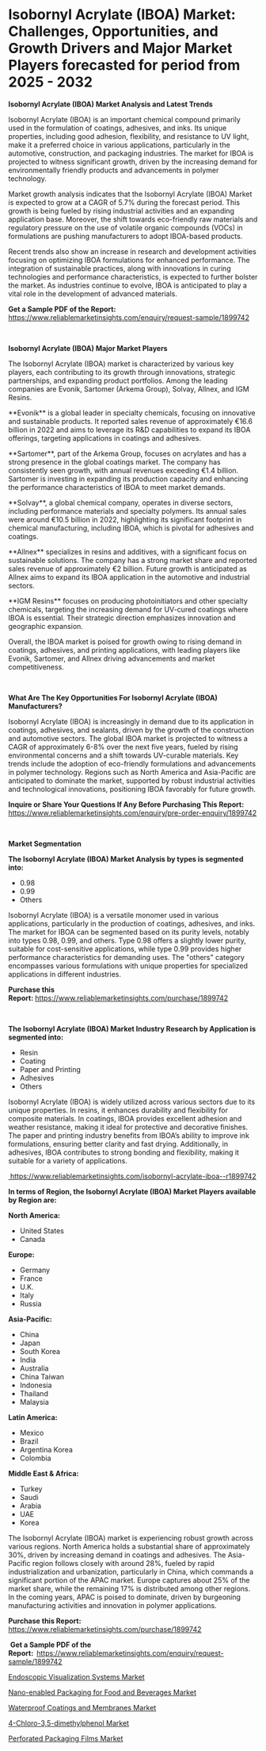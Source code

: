 <p><h1>Isobornyl Acrylate (IBOA) Market: Challenges, Opportunities, and Growth Drivers and Major Market Players forecasted for period from 2025 - 2032</h1></p><p><strong>Isobornyl Acrylate (IBOA) Market Analysis and Latest Trends</strong></p>
<p><p>Isobornyl Acrylate (IBOA) is an important chemical compound primarily used in the formulation of coatings, adhesives, and inks. Its unique properties, including good adhesion, flexibility, and resistance to UV light, make it a preferred choice in various applications, particularly in the automotive, construction, and packaging industries. The market for IBOA is projected to witness significant growth, driven by the increasing demand for environmentally friendly products and advancements in polymer technology.</p><p>Market growth analysis indicates that the Isobornyl Acrylate (IBOA) Market is expected to grow at a CAGR of 5.7% during the forecast period. This growth is being fueled by rising industrial activities and an expanding application base. Moreover, the shift towards eco-friendly raw materials and regulatory pressure on the use of volatile organic compounds (VOCs) in formulations are pushing manufacturers to adopt IBOA-based products.</p><p>Recent trends also show an increase in research and development activities focusing on optimizing IBOA formulations for enhanced performance. The integration of sustainable practices, along with innovations in curing technologies and performance characteristics, is expected to further bolster the market. As industries continue to evolve, IBOA is anticipated to play a vital role in the development of advanced materials.</p></p>
<p><strong>Get a Sample PDF of the Report:&nbsp;</strong> <a href="https://www.reliablemarketinsights.com/enquiry/request-sample/1899742?utm_campaign=2129&utm_medium=2&utm_source=Github&utm_content=ia&utm_term=04022025&utm_id=isobornyl-acrylate-iboa">https://www.reliablemarketinsights.com/enquiry/request-sample/1899742</a></p>
<p>&nbsp;</p>
<p><strong>Isobornyl Acrylate (IBOA) Major Market Players</strong></p>
<p><p>The Isobornyl Acrylate (IBOA) market is characterized by various key players, each contributing to its growth through innovations, strategic partnerships, and expanding product portfolios. Among the leading companies are Evonik, Sartomer (Arkema Group), Solvay, Allnex, and IGM Resins.</p><p>**Evonik** is a global leader in specialty chemicals, focusing on innovative and sustainable products. It reported sales revenue of approximately €16.6 billion in 2022 and aims to leverage its R&D capabilities to expand its IBOA offerings, targeting applications in coatings and adhesives.</p><p>**Sartomer**, part of the Arkema Group, focuses on acrylates and has a strong presence in the global coatings market. The company has consistently seen growth, with annual revenues exceeding €1.4 billion. Sartomer is investing in expanding its production capacity and enhancing the performance characteristics of IBOA to meet market demands.</p><p>**Solvay**, a global chemical company, operates in diverse sectors, including performance materials and specialty polymers. Its annual sales were around €10.5 billion in 2022, highlighting its significant footprint in chemical manufacturing, including IBOA, which is pivotal for adhesives and coatings.</p><p>**Allnex** specializes in resins and additives, with a significant focus on sustainable solutions. The company has a strong market share and reported sales revenue of approximately €2 billion. Future growth is anticipated as Allnex aims to expand its IBOA application in the automotive and industrial sectors.</p><p>**IGM Resins** focuses on producing photoinitiators and other specialty chemicals, targeting the increasing demand for UV-cured coatings where IBOA is essential. Their strategic direction emphasizes innovation and geographic expansion.</p><p>Overall, the IBOA market is poised for growth owing to rising demand in coatings, adhesives, and printing applications, with leading players like Evonik, Sartomer, and Allnex driving advancements and market competitiveness.</p></p>
<p>&nbsp;</p>
<p><strong>What Are The Key Opportunities For Isobornyl Acrylate (IBOA) Manufacturers?</strong></p>
<p><p>Isobornyl Acrylate (IBOA) is increasingly in demand due to its application in coatings, adhesives, and sealants, driven by the growth of the construction and automotive sectors. The global IBOA market is projected to witness a CAGR of approximately 6-8% over the next five years, fueled by rising environmental concerns and a shift towards UV-curable materials. Key trends include the adoption of eco-friendly formulations and advancements in polymer technology. Regions such as North America and Asia-Pacific are anticipated to dominate the market, supported by robust industrial activities and technological innovations, positioning IBOA favorably for future growth.</p></p>
<p><strong>Inquire or Share Your Questions If Any Before Purchasing This Report:</strong> <a href="https://www.reliablemarketinsights.com/enquiry/pre-order-enquiry/1899742?utm_campaign=2129&utm_medium=2&utm_source=Github&utm_content=ia&utm_term=04022025&utm_id=isobornyl-acrylate-iboa">https://www.reliablemarketinsights.com/enquiry/pre-order-enquiry/1899742</a></p>
<p>&nbsp;</p>
<p><strong>Market Segmentation</strong></p>
<p><strong>The Isobornyl Acrylate (IBOA) Market Analysis by types is segmented into:</strong></p>
<p><ul><li>0.98</li><li>0.99</li><li>Others</li></ul></p>
<p><p>Isobornyl Acrylate (IBOA) is a versatile monomer used in various applications, particularly in the production of coatings, adhesives, and inks. The market for IBOA can be segmented based on its purity levels, notably into types 0.98, 0.99, and others. Type 0.98 offers a slightly lower purity, suitable for cost-sensitive applications, while type 0.99 provides higher performance characteristics for demanding uses. The "others" category encompasses various formulations with unique properties for specialized applications in different industries.</p></p>
<p><strong>Purchase this Report:&nbsp;</strong><a href="https://www.reliablemarketinsights.com/purchase/1899742?utm_campaign=2129&utm_medium=2&utm_source=Github&utm_content=ia&utm_term=04022025&utm_id=isobornyl-acrylate-iboa">https://www.reliablemarketinsights.com/purchase/1899742</a></p>
<p>&nbsp;</p>
<p><strong>The Isobornyl Acrylate (IBOA) Market Industry Research by Application is segmented into:</strong></p>
<p><ul><li>Resin</li><li>Coating</li><li>Paper and Printing</li><li>Adhesives</li><li>Others</li></ul></p>
<p><p>Isobornyl Acrylate (IBOA) is widely utilized across various sectors due to its unique properties. In resins, it enhances durability and flexibility for composite materials. In coatings, IBOA provides excellent adhesion and weather resistance, making it ideal for protective and decorative finishes. The paper and printing industry benefits from IBOA’s ability to improve ink formulations, ensuring better clarity and fast drying. Additionally, in adhesives, IBOA contributes to strong bonding and flexibility, making it suitable for a variety of applications.</p></p>
<p><a href="https://www.reliablemarketinsights.com/isobornyl-acrylate-iboa--r1899742?utm_campaign=2129&utm_medium=2&utm_source=Github&utm_content=ia&utm_term=04022025&utm_id=isobornyl-acrylate-iboa">&nbsp;https://www.reliablemarketinsights.com/isobornyl-acrylate-iboa--r1899742</a></p>
<p><strong>In terms of Region, the Isobornyl Acrylate (IBOA) Market Players available by Region are:</strong></p>
<p>
    <p> <strong> North America: </strong>
        <ul>
            <li>United States</li>
            <li>Canada</li>
        </ul>
        </p> 
    <p> <strong> Europe: </strong>
        <ul>
            <li>Germany</li>
            <li>France</li>
            <li>U.K.</li>
            <li>Italy</li>
            <li>Russia</li>
        </ul>
        </p> 
    <p> <strong> Asia-Pacific: </strong>
        <ul>
            <li>China</li>
            <li>Japan</li>
            <li>South Korea</li>
            <li>India</li>
            <li>Australia</li>
            <li>China Taiwan</li>
            <li>Indonesia</li>
            <li>Thailand</li>
            <li>Malaysia</li>
        </ul>
        </p> 
    <p> <strong> Latin America: </strong>
        <ul>
            <li>Mexico</li>
            <li>Brazil</li>
            <li>Argentina Korea</li>
            <li>Colombia</li>
        </ul>
        </p> 
    <p> <strong> Middle East & Africa: </strong>
        <ul>
            <li>Turkey</li>
            <li>Saudi</li>
            <li>Arabia</li>
            <li>UAE</li>
            <li>Korea</li>
        </ul>
    </p>
    </p>
<p><p>The Isobornyl Acrylate (IBOA) market is experiencing robust growth across various regions. North America holds a substantial share of approximately 30%, driven by increasing demand in coatings and adhesives. The Asia-Pacific region follows closely with around 28%, fueled by rapid industrialization and urbanization, particularly in China, which commands a significant portion of the APAC market. Europe captures about 25% of the market share, while the remaining 17% is distributed among other regions. In the coming years, APAC is poised to dominate, driven by burgeoning manufacturing activities and innovation in polymer applications.</p></p>
<p><strong>Purchase this Report: </strong><a href="https://www.reliablemarketinsights.com/purchase/1899742?utm_campaign=2129&utm_medium=2&utm_source=Github&utm_content=ia&utm_term=04022025&utm_id=isobornyl-acrylate-iboa">https://www.reliablemarketinsights.com/purchase/1899742</a></p>
<p>&nbsp;<strong>Get a Sample PDF of the Report:&nbsp;&nbsp;</strong><a href="https://www.reliablemarketinsights.com/enquiry/request-sample/1899742?utm_campaign=2129&utm_medium=2&utm_source=Github&utm_content=ia&utm_term=04022025&utm_id=isobornyl-acrylate-iboa">https://www.reliablemarketinsights.com/enquiry/request-sample/1899742</a></p>
<p><strong></strong></p>
<p><p><a href="https://www.linkedin.com/pulse/endoscopic-visualization-systems-market-size-growing-cagr-ljzgf?utm_campaign=2129&utm_medium=2&utm_source=Github&utm_content=ia&utm_term=04022025&utm_id=isobornyl-acrylate-iboa">Endoscopic Visualization Systems Market</a></p><p><a href="https://www.linkedin.com/pulse/nano-enabled-packaging-food-beverages-market-size-average-gbkif?utm_campaign=2129&utm_medium=2&utm_source=Github&utm_content=ia&utm_term=04022025&utm_id=isobornyl-acrylate-iboa">Nano-enabled Packaging for Food and Beverages Market</a></p><p><a href="https://www.linkedin.com/pulse/in-depth-analysis-waterproof-coatings-membranes-market-grqff?utm_campaign=2129&utm_medium=2&utm_source=Github&utm_content=ia&utm_term=04022025&utm_id=isobornyl-acrylate-iboa">Waterproof Coatings and Membranes Market</a></p><p><a href="https://www.linkedin.com/pulse/4-chloro-35-dimethylphenol-market-trends-detailed-study-bcc8c?utm_campaign=2129&utm_medium=2&utm_source=Github&utm_content=ia&utm_term=04022025&utm_id=isobornyl-acrylate-iboa">4-Chloro-3,5-dimethylphenol Market</a></p><p><a href="https://www.linkedin.com/pulse/perforated-packaging-films-market-projected-cagr-88-from-z9cgf?utm_campaign=2129&utm_medium=2&utm_source=Github&utm_content=ia&utm_term=04022025&utm_id=isobornyl-acrylate-iboa">Perforated Packaging Films Market</a></p></p>